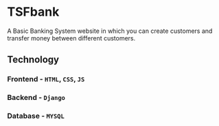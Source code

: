 # TSFbank
A Basic Banking System website in which you can create customers and transfer money between different customers.

## Technology
 ### Frontend - `HTML`, `CSS`, `JS`
 ### Backend - `Django`
 ### Database - `MYSQL`

